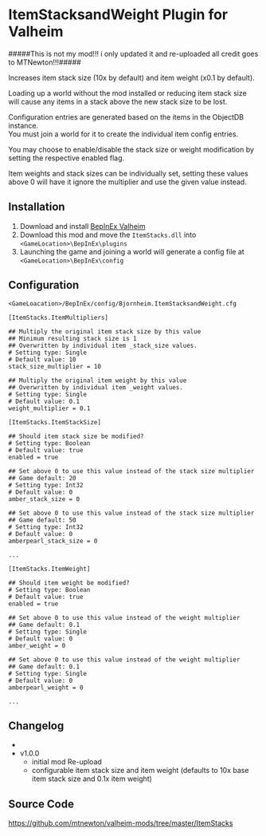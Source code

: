 # ItemStacksandWeight Plugin for Valheim

#####This is not my mod!!! i only updated it and re-uploaded all credit goes to MTNewton!!!#####


Increases item stack size (10x by default) and item weight (x0.1 by default).

Loading up a world without the mod installed or reducing item stack size will cause any items in a stack above the new stack size to be lost.

Configuration entries are generated based on the items in the ObjectDB instance.  
You must join a world for it to create the individual item config entries.

You may choose to enable/disable the stack size or weight modification by setting the respective enabled flag.

Item weights and stack sizes can be individually set, setting these values above 0 will have it ignore the multiplier and use the given value instead.

## Installation
1. Download and install [BepInEx Valheim](https://valheim.thunderstore.io/package/denikson/BepInExPack_Valheim/)
2. Download this mod and move the `ItemStacks.dll` into `<GameLocation>\BepInEx\plugins`
3. Launching the game and joining a world will generate a config file at `<GameLocation>\BepInEx\config`

## Configuration
`<GameLoacation>/BepInEx/config/Bjornheim.ItemStacksandWeight.cfg`
```
[ItemStacks.ItemMultipliers]

## Multiply the original item stack size by this value
## Minimum resulting stack size is 1
## Overwritten by individual item _stack_size values.
# Setting type: Single
# Default value: 10
stack_size_multiplier = 10

## Multiply the original item weight by this value
## Overwritten by individual item _weight values.
# Setting type: Single
# Default value: 0.1
weight_multiplier = 0.1

[ItemStacks.ItemStackSize]

## Should item stack size be modified?
# Setting type: Boolean
# Default value: true
enabled = true

## Set above 0 to use this value instead of the stack size multiplier
## Game default: 20
# Setting type: Int32
# Default value: 0
amber_stack_size = 0

## Set above 0 to use this value instead of the stack size multiplier
## Game default: 50
# Setting type: Int32
# Default value: 0
amberpearl_stack_size = 0

...

[ItemStacks.ItemWeight]

## Should item weight be modified?
# Setting type: Boolean
# Default value: true
enabled = true

## Set above 0 to use this value instead of the weight multiplier
## Game default: 0.1
# Setting type: Single
# Default value: 0
amber_weight = 0

## Set above 0 to use this value instead of the weight multiplier
## Game default: 0.1
# Setting type: Single
# Default value: 0
amberpearl_weight = 0

...
```

## Changelog
- 
- v1.0.0
    - initial mod Re-upload
    - configurable item stack size and item weight (defaults to 10x base item stack size and 0.1x item weight)

## Source Code
https://github.com/mtnewton/valheim-mods/tree/master/ItemStacks
